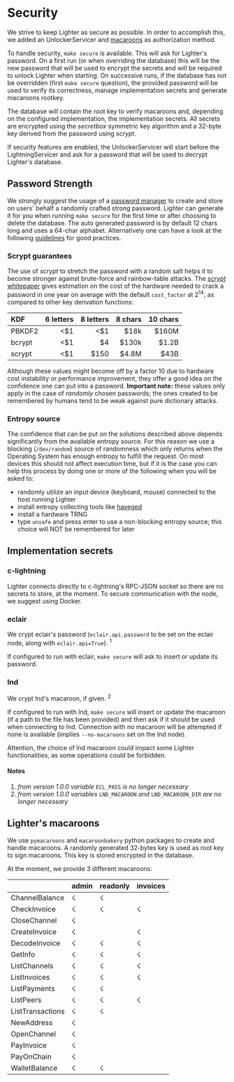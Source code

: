# Security

We strive to keep Lighter as secure as possible.
In order to accomplish this, we added an UnlockerServicer and
[macaroons](https://ai.google/research/pubs/pub41892)
as authorization method.

To handle security, `make secure` is available.
This will ask for Lighter's password.
On a first run (or when overriding the database) this will be the new password
that will be used to encrypt the secrets and will be required to unlock Lighter
when starting.
On successive runs, if the database has not be overridden (first
`make secure` question), the provided password will be used to verify its
correctness, manage implementation secrets and generate macaroons rootkey.

The database will contain the root key to verify macaroons
and, depending on the configured implementation, the implementation secrets.
All secrets are encrypted using the _secretbox_ symmetric key algorithm and a
32-byte key derived from the password using _scrypt_.

If security features are enabled, the UnlockerServicer will start before the
LightningServicer and ask for a password that will be used to decrypt
Lighter's database.

## Password Strength

We strongly suggest the usage of a
[password manager](https://en.wikipedia.org/wiki/List_of_password_managers)
to create and store on users' behalf a randomly crafted strong password.
Lighter can generate it for you when running `make secure` for the first
time or after choosing to delete the database.
The auto generated password is by default 12 chars long and uses a 64-char
alphabet.
Alternatively one can have a look at the following
[guidelines](https://en.wikipedia.org/wiki/Password_strength#Guidelines_for_strong_passwords)
for good practices.

### Scrypt guarantees

The use of _scrypt_ to stretch the password with a random salt helps it to
become stronger against brute-force and rainbow-table attacks. The
[_scrypt_ whitepaper](http://www.tarsnap.com/scrypt/scrypt.pdf)
gives estimation on the cost of the hardware needed to crack a password in one
year on average with the default `cost_factor` at 2<sup>14</sup>, as compared
to other key derivation functions:

|KDF   |6 letters|8 letters|8 chars|10 chars|
|:-----|--------:|--------:|------:|-------:|
|PBKDF2|<$1      |<$1      |$18k   |$160M   |
|bcrypt|<$1      |$4       |$130k  |$1.2B   |
|scrypt|<$1      |$150     |$4.8M  |$43B    |

Although these values might become off by a factor 10 due to hardware cost
instability or performance improvement, they offer a good idea on the confidence
one can put into a password.
__Important note:__ these values only apply in the case of _randomly_ chosen
passwords; the ones created to be remembered by humans tend to be weak against
pure dictionary attacks.

### Entropy source

The confidence that can be put on the solutions described above depends
significantly from the available entropy source. For this reason we use a
blocking (`/dev/random`) source of randomness which only returns when the
Operating System has enough entropy to fulfill the request.
On most devices this should not affect execution time, but if it is the case
you can help this process by doing one or more of the following when you will
be asked to:
* randomly utilize an input device (keyboard, mouse) connected to the host
running Lighter
* install entropy collecting tools like
[haveged](https://linux.die.net/man/8/haveged)
* install a hardware TRNG
* type `unsafe` and press enter to use a non-blocking entropy source; this
choice will NOT be remembered for later

## Implementation secrets

### c-lightning

Lighter connects directly to c-lightning's RPC-JSON socket so there are no
secrets to store, at the moment.
To secure communication with the node, we suggest using Docker.

### eclair

We crypt eclair's password (`eclair.api.password` to be set on the eclair node,
along with `eclair.api=True`). <sup>1</sup>

If configured to run with eclair, `make secure` will ask to insert or
update its password.

### lnd

We crypt lnd's macaroon, if given. <sup>2</sup>

If configured to run with lnd, `make secure` will insert or update the macaroon
(if a path to the file has been provided) and then ask if it should be used when
connecting to lnd. Connection with no macaroon will be attempted if none is
available (implies `--no-macaroons` set on the lnd node).

Attention, the choice of lnd macaroon could impact some Lighter functionalities,
as some operations could be forbidden.

#### Notes

1. _from version 1.0.0 variable_ `ECL_PASS` _is no longer necessary_
2. _from version 1.0.0 variables_ `LND_MACAROON` _and_ `LND_MACAROON_DIR` _are no longer
   necessary_


## Lighter's macaroons

We use `pymacaroons` and `macaroonbakery` python packages to create and handle
macaroons.
A randomly generated 32-bytes key is used as root key to sign macaroons.
This key is stored encrypted in the database.

At the moment, we provide 3 different macaroons:

|                  | admin | readonly | invoices |
| ---------------- | ----- | -------- | -------- |
| ChannelBalance   |   ☇   |     ☇    |          |
| CheckInvoice     |   ☇   |     ☇    |     ☇    |
| CloseChannel     |   ☇   |          |          |
| CreateInvoice    |   ☇   |          |     ☇    |
| DecodeInvoice    |   ☇   |     ☇    |     ☇    |
| GetInfo          |   ☇   |     ☇    |     ☇    |
| ListChannels     |   ☇   |     ☇    |     ☇    |
| ListInvoices     |   ☇   |     ☇    |     ☇    |
| ListPayments     |   ☇   |     ☇    |          |
| ListPeers        |   ☇   |     ☇    |     ☇    |
| ListTransactions |   ☇   |     ☇    |          |
| NewAddress       |   ☇   |          |          |
| OpenChannel      |   ☇   |          |          |
| PayInvoice       |   ☇   |          |          |
| PayOnChain       |   ☇   |          |          |
| WalletBalance    |   ☇   |     ☇    |          |
